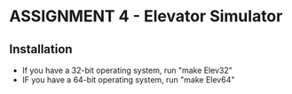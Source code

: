 # ASSIGNMENT 4 - Elevator Simulator

## Installation
 - If you have a 32-bit operating system, run "make Elev32"
 - IF you have a 64-bit operating system, run "make Elev64"


